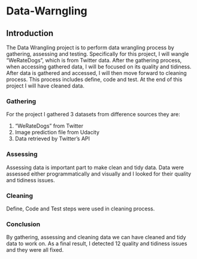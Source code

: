 # Data-Warngling

## Introduction

The Data Wrangling project is to perform data wrangling process by gathering, assessing and testing. Specifically for this project, I will wangle “WeRateDogs”, which is from Twitter data. After the gathering process, when accessing gathered data, I will be focused on its quality and tidiness. After data is gathered and accessed, I will then move forward to cleaning process. This process includes define, code and test. At the end of this project I will have cleaned data.

### Gathering

For the project I gathered 3 datasets from difference sources they are:
1. “WeRateDogs” from Twitter
2. Image prediction file from Udacity
3. Data retrieved by Twitter’s API 

### Assessing

Assessing data is important part to make clean and tidy data. Data were assessed either programmatically and visually and I looked for their quality and tidiness issues. 

### Cleaning

Define, Code and Test steps were used in cleaning process. 

### Conclusion

By gathering, assessing and cleaning data we can have cleaned and tidy data to work on. As a final result, I detected 12 quality and tidiness issues and they were all fixed.
